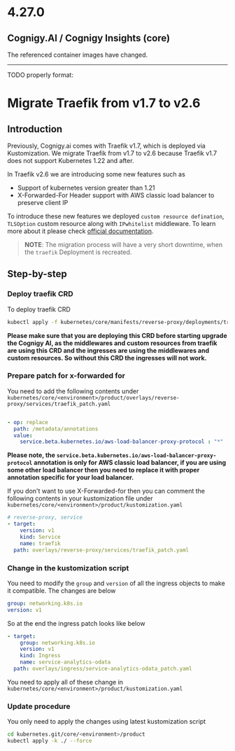 # 4.27.0
## Cognigy.AI / Cognigy Insights (core)
The referenced container images have changed.

---
TODO properly format:

# Migrate Traefik from v1.7 to v2.6

## Introduction

Previously, Cognigy.ai comes with Traefik v1.7, which is deployed via Kustomization. We migrate Traefik from v1.7 to v2.6 because Traefik v1.7 does not support Kubernetes 1.22 and after. 

In Traefik v2.6 we are introducing some new features such as 

- Support of kubernetes version greater than 1.21
- X-Forwarded-For Header support with AWS classic load balancer to preserve client IP

To introduce these new features we deployed `custom resource defination`, `TLSOption` custom resource along with `IPwhitelist` middleware. To learn more about it please check [official documentation](https://doc.traefik.io/traefik/vv2.6/middlewares/http/overview/#available-http-middlewares). 

> **NOTE**: The migration process will have a very short downtime, when the `traefik` Deployment is recreated.

## Step-by-step

### Deploy traefik CRD

To deploy traefik CRD

```bash 
kubectl apply -f kubernetes/core/manifests/reverse-proxy/deployments/traefik-crd.yaml
```
**Please make sure that you are deploying this CRD before starting upgrade the Cognigy AI, as the middlewares and custom resources from traefik are using this CRD and the ingresses are using the middlewares and custom resources. So without this CRD the ingresses will not work.**

### Prepare patch for x-forwarded for

You need to add the following contents under `kubernetes/core/<environment>/product/overlays/reverse-proxy/services/traefik_patch.yaml`

```yaml

- op: replace
  path: /metadata/annotations
  value:
    service.beta.kubernetes.io/aws-load-balancer-proxy-protocol : "*"

```
**Please note, the `service.beta.kubernetes.io/aws-load-balancer-proxy-protocol` annotation is only for AWS classic load balancer, if you are using some other load balancer then you need to replace it with proper annotation specific for your load balancer.**

If you don't want to use X-Forwarded-for then you can comment the following contents in your kustomization file under `kubernetes/core/<environment>/product/kustomization.yaml`

```yaml
# reverse-proxy, service
- target:
    version: v1
    kind: Service
    name: traefik
  path: overlays/reverse-proxy/services/traefik_patch.yaml
```
### Change in the kustomization script

You need to modify the `group` and `version` of all the ingress objects to make it compatible. The changes are below

```yaml
group: networking.k8s.io
version: v1
```
So at the end the ingress patch looks like below

```yaml
- target:
    group: networking.k8s.io
    version: v1
    kind: Ingress
    name: service-analytics-odata
  path: overlays/ingress/service-analytics-odata_patch.yaml
```
You need to apply all of these change in `kubernetes/core/<environment>/product/kustomization.yaml`

### Update procedure

You only need to apply the changes using latest kustomization script

```bash
cd kubernetes.git/core/<environment>/product
kubectl apply -k ./ --force
```
